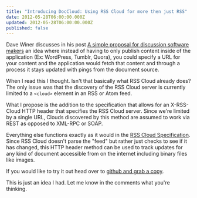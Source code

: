 ```yaml
---
title: "Introducing DocCloud: Using RSS Cloud for more then just RSS"
date: 2012-05-28T06:00:00.000Z
updated: 2012-05-28T06:00:00.000Z
published: false
---
```


Dave Winer discusses in his post [A simple proposal for discussion software makers](http://scripting.com/stories/2012/05/26/simpleProposalToDiscussion.html) an idea where instead of having to only publish content inside of the application (Ex: WordPress, Tumblr, Quora), you could specify a URL for your content and the application would fetch that content and through a process it stays updated with pings from the document source.

When I read this I thought. Isn't that basically what RSS Cloud already does? The only issue was that the discovery of the RSS Cloud server is currently limited to a `<cloud>` element in an RSS or Atom feed.

What I propose is the addition to the specification that allows for an X-RSS-Cloud HTTP header that specifies the RSS Cloud server. Since we're limited by a single URL, Clouds discovered by this method are assumed to work via REST as opposed to XML-RPC or SOAP.

Everything else functions exactly as it would in the [RSS Cloud Specification](http://rsscloud.org/walkthrough.html). Since RSS Cloud doesn't parse the "feed" but rather just checks to see if it has changed, this HTTP header method can be used to track updates for any kind of document accessible from on the internet including binary files like images.

If you would like to try it out head over to [github and grab a copy](https://github.com/andrewshell/DocCloud-Demo).

This is just an idea I had.  Let me know in the comments what you're thinking.


